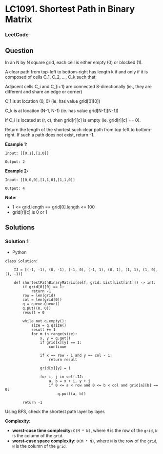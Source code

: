 # LC1091. Shortest Path in Binary Matrix

### LeetCode

## Question

In an N by N square grid, each cell is either empty (0) or blocked (1).

A clear path from top-left to bottom-right has length k if and only if it is composed of cells C_1, C_2, ..., C_k such that:

Adjacent cells C_i and C_{i+1} are connected 8-directionally (ie., they are different and share an edge or corner)

C_1 is at location (0, 0) (ie. has value grid[0][0])

C_k is at location (N-1, N-1) (ie. has value grid[N-1][N-1])

If C_i is located at (r, c), then grid[r][c] is empty (ie. grid[r][c] == 0).

Return the length of the shortest such clear path from top-left to bottom-right. If such a path does not exist, return -1.

**Example 1:**
```
Input: [[0,1],[1,0]]

Output: 2
```

**Example 2:**
```
Input: [[0,0,0],[1,1,0],[1,1,0]]

Output: 4
```
 
**Note:**

* 1 <= grid.length == grid[0].length <= 100
* grid[r][c] is 0 or 1

## Solutions

### Solution 1

* Python
```
class Solution:
    
    IJ = [(-1, -1), (0, -1), (-1, 0), (-1, 1), (0, 1), (1, 1), (1, 0), (1, -1)]
    
    def shortestPathBinaryMatrix(self, grid: List[List[int]]) -> int:
        if grid[0][0] == 1:
            return -1
        row = len(grid)
        col = len(grid[0])
        q = queue.Queue()
        q.put((0, 0))
        result = 0
        
        while not q.empty():
            size = q.qsize()
            result += 1
            for m in range(size):
                x, y = q.get()
                if grid[x][y] == 1:
                    continue
                    
                if x == row - 1 and y == col - 1:
                    return result
                
                grid[x][y] = 1
                
                for i, j in self.IJ:
                    a, b = x + i, y + j
                    if 0 <= a < row and 0 <= b < col and grid[a][b] == 0:
                        q.put((a, b))
                        
        return -1
```

Using BFS, check the shortest path layer by layer.

**Complexity:**

* **worst-case time complexity:** `O(M * N)`, where `M` is the row of the `grid`, `N` is the column of the `grid`.
* **worst-case space complexity:** `O(M * N)`, where `M` is the row of the `grid`, `N` is the column of the `grid`.

